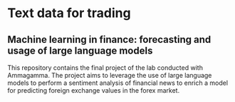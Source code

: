 # Text data for trading
## Machine learning in finance: forecasting and usage of large language models

This repository contains the final project of the lab conducted with Ammagamma. 
The project aims to leverage the use of large language models to perform a sentiment analysis of financial news to enrich a model for predicting foreign exchange values in the forex market.


